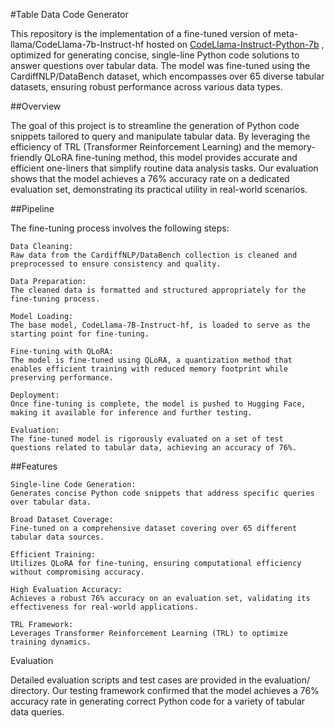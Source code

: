 #Table Data Code Generator

This repository is the implementation of a fine-tuned version of meta-llama/CodeLlama-7b-Instruct-hf hosted on [CodeLlama-Instruct-Python-7b](https://huggingface.co/basharatwali/CodeLlama-Instruct-Python-7b)
, optimized for generating concise, single-line Python code solutions to answer questions over tabular data. The model was fine-tuned using the CardiffNLP/DataBench dataset, which encompasses over 65 diverse tabular datasets, ensuring robust performance across various data types.

##Overview

The goal of this project is to streamline the generation of Python code snippets tailored to query and manipulate tabular data. By leveraging the efficiency of TRL (Transformer Reinforcement Learning) and the memory-friendly QLoRA fine-tuning method, this model provides accurate and efficient one-liners that simplify routine data analysis tasks. Our evaluation shows that the model achieves a 76% accuracy rate on a dedicated evaluation set, demonstrating its practical utility in real-world scenarios.

##Pipeline

The fine-tuning process involves the following steps:

    Data Cleaning:
    Raw data from the CardiffNLP/DataBench collection is cleaned and preprocessed to ensure consistency and quality.

    Data Preparation:
    The cleaned data is formatted and structured appropriately for the fine-tuning process.

    Model Loading:
    The base model, CodeLlama-7B-Instruct-hf, is loaded to serve as the starting point for fine-tuning.

    Fine-tuning with QLoRA:
    The model is fine-tuned using QLoRA, a quantization method that enables efficient training with reduced memory footprint while preserving performance.

    Deployment:
    Once fine-tuning is complete, the model is pushed to Hugging Face, making it available for inference and further testing.

    Evaluation:
    The fine-tuned model is rigorously evaluated on a set of test questions related to tabular data, achieving an accuracy of 76%.

##Features

    Single-line Code Generation:
    Generates concise Python code snippets that address specific queries over tabular data.

    Broad Dataset Coverage:
    Fine-tuned on a comprehensive dataset covering over 65 different tabular data sources.

    Efficient Training:
    Utilizes QLoRA for fine-tuning, ensuring computational efficiency without compromising accuracy.

    High Evaluation Accuracy:
    Achieves a robust 76% accuracy on an evaluation set, validating its effectiveness for real-world applications.

    TRL Framework:
    Leverages Transformer Reinforcement Learning (TRL) to optimize training dynamics.



Evaluation

Detailed evaluation scripts and test cases are provided in the evaluation/ directory. Our testing framework confirmed that the model achieves a 76% accuracy rate in generating correct Python code for a variety of tabular data queries.
